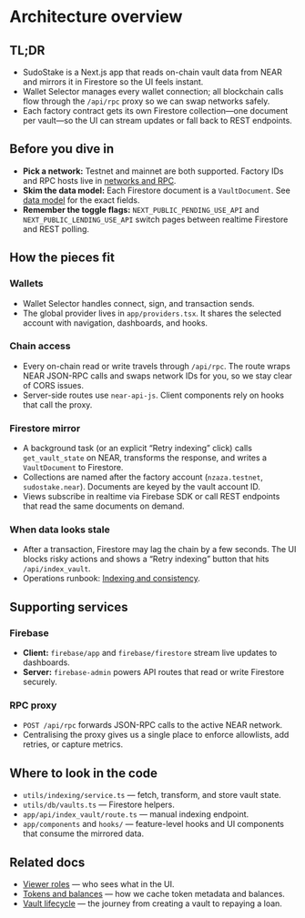 # Architecture overview

## TL;DR
- SudoStake is a Next.js app that reads on-chain vault data from NEAR and mirrors it in Firestore so the UI feels instant.
- Wallet Selector manages every wallet connection; all blockchain calls flow through the `/api/rpc` proxy so we can swap networks safely.
- Each factory contract gets its own Firestore collection—one document per vault—so the UI can stream updates or fall back to REST endpoints.

## Before you dive in
- **Pick a network:** Testnet and mainnet are both supported. Factory IDs and RPC hosts live in [networks and RPC](./reference/networks.md).
- **Skim the data model:** Each Firestore document is a `VaultDocument`. See [data model](./reference/data-model.md) for the exact fields.
- **Remember the toggle flags:** `NEXT_PUBLIC_PENDING_USE_API` and `NEXT_PUBLIC_LENDING_USE_API` switch pages between realtime Firestore and REST polling.

## How the pieces fit
### Wallets
- Wallet Selector handles connect, sign, and transaction sends.
- The global provider lives in `app/providers.tsx`. It shares the selected account with navigation, dashboards, and hooks.

### Chain access
- Every on-chain read or write travels through `/api/rpc`. The route wraps NEAR JSON-RPC calls and swaps network IDs for you, so we stay clear of CORS issues.
- Server-side routes use `near-api-js`. Client components rely on hooks that call the proxy.

### Firestore mirror
- A background task (or an explicit “Retry indexing” click) calls `get_vault_state` on NEAR, transforms the response, and writes a `VaultDocument` to Firestore.
- Collections are named after the factory account (`nzaza.testnet`, `sudostake.near`). Documents are keyed by the vault account ID.
- Views subscribe in realtime via Firebase SDK or call REST endpoints that read the same documents on demand.

### When data looks stale
- After a transaction, Firestore may lag the chain by a few seconds. The UI blocks risky actions and shows a “Retry indexing” button that hits `/api/index_vault`.
- Operations runbook: [Indexing and consistency](./operations/indexing.md).

## Supporting services
### Firebase
- **Client:** `firebase/app` and `firebase/firestore` stream live updates to dashboards.
- **Server:** `firebase-admin` powers API routes that read or write Firestore securely.

### RPC proxy
- `POST /api/rpc` forwards JSON-RPC calls to the active NEAR network.
- Centralising the proxy gives us a single place to enforce allowlists, add retries, or capture metrics.

## Where to look in the code
- `utils/indexing/service.ts` — fetch, transform, and store vault state.
- `utils/db/vaults.ts` — Firestore helpers.
- `app/api/index_vault/route.ts` — manual indexing endpoint.
- `app/components` and `hooks/` — feature-level hooks and UI components that consume the mirrored data.

## Related docs
- [Viewer roles](./reference/roles.md) — who sees what in the UI.
- [Tokens and balances](./features/tokens.md) — how we cache token metadata and balances.
- [Vault lifecycle](./features/vaults.md) — the journey from creating a vault to repaying a loan.
